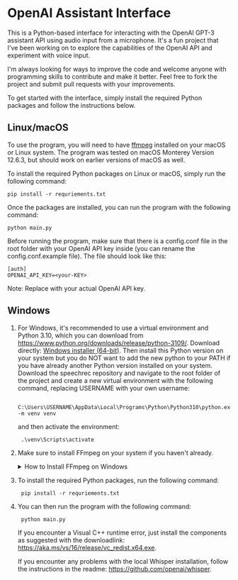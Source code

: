 # OpenAI Assistant Interface
This is a Python-based interface for interacting with the OpenAI GPT-3 assistant API using audio input from a microphone. It's a fun project that I've been working on to explore the capabilities of the OpenAI API and experiment with voice input.

I'm always looking for ways to improve the code and welcome anyone with programming skills to contribute and make it better. Feel free to fork the project and submit pull requests with your improvements.

To get started with the interface, simply install the required Python packages and follow the instructions below.


## Linux/macOS
To use the program, you will need to have [ffmpeg](https://ffmpeg.org/download.html) installed on your macOS or Linux system. The program was tested on macOS Monterey Version 12.6.3, but should work on earlier versions of macOS as well.

To install the required Python packages on Linux or macOS, simply run the following command:

    pip install -r requriements.txt

Once the packages are installed, you can run the program with the following command:

    python main.py

Before running the program, make sure that there is a config.conf file in the root folder with your OpenAI API key inside (you can rename the config.conf.example file). The file should look like this:

    [auth]
    OPENAI_API_KEY=<your-KEY>

Note: Replace <your-KEY> with your actual OpenAI API key.

## Windows

1. For Windows, it's recommended to use a virtual environment and Python 3.10, which you can download from https://www.python.org/downloads/release/python-3109/. Download directly: [Windows installer (64-bit)](https://www.python.org/ftp/python/3.10.9/python-3.10.9-amd64.exe). Then install this Python version on your system but you do NOT want to add the new python to your PATH if you have already another Python version installed on your system. Download the speechrec repository and navigate to the root folder of the project and create a new virtual environment with the following command, replacing USERNAME with your own username:

        C:\Users\USERNAME\AppData\Local\Programs\Python\Python310\python.exe -m venv venv
    and then activate the environment:

        .\venv\Scripts\activate


2. Make sure to install FFmpeg on your system if you haven't already. 
    <details>
    <summary>How to Install FFmpeg on Windows</summary>
    as part of a larger installation
    Visit the [FFmpeg website](https://ffmpeg.org/download.html) and download the latest Windows build version that matches your system (64-bit). Or go directly to [BtbN](https://github.com/BtbN/FFmpeg-Builds/releases) and download [ffmpeg-master-latest-win64-gpl.zip
    ](https://github.com/BtbN/FFmpeg-Builds/releases/download/latest/ffmpeg-master-latest-win64-gpl.zip)

    Extract the downloaded archive into a folder of your choice. It is recommended to keep the folder path short to avoid issues with long file names.

    Add the path to the FFmpeg folder to the system environment variable "Path". To do this, follow these steps:
    - Right-click on "Computer" and select "Properties".
    - Click on "Advanced system settings".
    - Click on "Environment Variables".
    - Under "System variables", look for the variable "Path" and click on "Edit".
    - Click on "New" and enter the path to the FFmpeg folder (e.g. "C:\ffmpeg\bin").
    - Click on "OK" to close all windows.

    Test that the installation was successful by opening a command prompt and typing ffmpeg -version. If the installation was successful, you should see the version information for FFmpeg displayed in the command prompt.

    Note: If you encounter any issues during installation or use of FFmpeg, refer to the official FFmpeg documentation or search for solutions online.
    </details>

3. To install the required Python packages, run the following command:

        pip install -r requriements.txt

4. You can then run the program with the following command:

        python main.py

    If you encounter a Visual C++ runtime error, just install the components as suggested with the downloadlink: https://aka.ms/vs/16/release/vc_redist.x64.exe.

    If you encounter any problems with the local Whisper installation, follow the instructions in the readme: https://github.com/openai/whisper.
